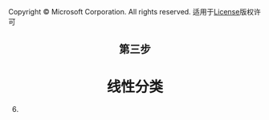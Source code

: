 Copyright © Microsoft Corporation. All rights reserved.
  适用于[License](https://github.com/Microsoft/ai-edu/blob/master/LICENSE.md)版权许可

## <center>第三步</center>

# <center>线性分类</center>

6. 